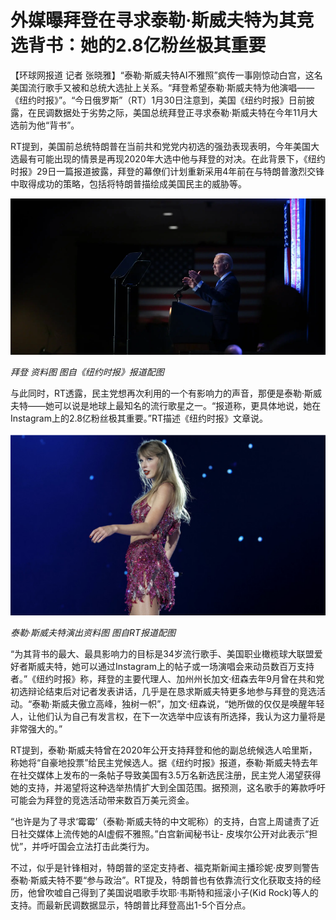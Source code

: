# 外媒曝拜登在寻求泰勒·斯威夫特为其竞选背书：她的2.8亿粉丝极其重要

【环球网报道 记者
张晓雅】“泰勒·斯威夫特AI不雅照”疯传一事刚惊动白宫，这名美国流行歌手又被和总统大选扯上关系。“拜登希望泰勒·斯威夫特为他演唱——《纽约时报》”。“今日俄罗斯”（RT）1月30日注意到，美国《纽约时报》日前披露，在民调数据处于劣势之际，美国总统拜登正寻求泰勒·斯威夫特在今年11月大选前为他“背书”。

RT提到，美国前总统特朗普在当前共和党党内初选的强劲表现表明，今年美国大选最有可能出现的情景是再现2020年大选中他与拜登的对决。在此背景下，《纽约时报》29日一篇报道披露，拜登的幕僚们计划重新采用4年前在与特朗普激烈交锋中取得成功的策略，包括将特朗普描绘成美国民主的威胁等。

![07cfbd3044f3bd2b195b05ab81b4c767.jpg](https://raw.githubusercontent.com/qqhsx/qqnews_image/main/2024/01/31/外媒曝拜登在寻求泰勒·斯威夫特为其竞选背书：她的2.8亿粉丝极其重要/07cfbd3044f3bd2b195b05ab81b4c767.jpg)

_拜登 资料图 图自《纽约时报》报道配图_

与此同时，RT透露，民主党想再次利用的一个有影响力的声音，那便是泰勒·斯威夫特——她可以说是地球上最知名的流行歌星之一。“报道称，更具体地说，她在Instagram上的2.8亿粉丝极其重要。”RT描述《纽约时报》文章说。

![9e4b22ffc442a95ef9c7339ef9075486.jpg](https://raw.githubusercontent.com/qqhsx/qqnews_image/main/2024/01/31/外媒曝拜登在寻求泰勒·斯威夫特为其竞选背书：她的2.8亿粉丝极其重要/9e4b22ffc442a95ef9c7339ef9075486.jpg)

 _泰勒·斯威夫特演出资料图 图自RT报道配图_

“为其背书的最大、最具影响力的目标是34岁流行歌手、美国职业橄榄球大联盟爱好者斯威夫特，她可以通过Instagram上的帖子或一场演唱会来动员数百万支持者。”《纽约时报》称，拜登的主要代理人、加州州长加文·纽森去年9月曾在共和党初选辩论结束后对记者发表讲话，几乎是在恳求斯威夫特更多地参与拜登的竞选活动。“泰勒·斯威夫傲立高峰，独树一帜”，加文·纽森说，“她所做的仅仅是唤醒年轻人，让他们认为自己有发言权，在下一次选举中应该有所选择，我认为这力量将是非常强大的。”

RT提到，泰勒·斯威夫特曾在2020年公开支持拜登和他的副总统候选人哈里斯，称她将“自豪地投票”给民主党候选人。据《纽约时报》报道，泰勒·斯威夫特去年在社交媒体上发布的一条帖子导致美国有3.5万名新选民注册，民主党人渴望获得她的支持，并渴望将这种选举热情扩大到全国范围。据预测，这名歌手的筹款呼吁可能会为拜登的竞选活动带来数百万美元资金。

“也许是为了寻求‘霉霉’（泰勒·斯威夫特的中文昵称）的支持，白宫上周谴责了近日社交媒体上流传她的AI虚假不雅照。”白宫新闻秘书让-
皮埃尔公开对此表示“担忧”，并呼吁国会立法打击此类行为。

不过，似乎是针锋相对，特朗普的坚定支持者、福克斯新闻主播珍妮·皮罗则警告泰勒·斯威夫特不要“参与政治”。RT提及，特朗普也有依靠流行文化获取支持的经历，他曾吹嘘自己得到了美国说唱歌手坎耶·韦斯特和摇滚小子(Kid
Rock)等人的支持。而最新民调数据显示，特朗普比拜登高出1-5个百分点。

